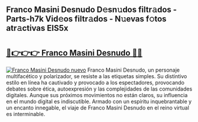 ## Franco Masini Desnudo D𝚎sn𝚞dos filtr𝚊dos - Parts-h7k Vid𝚎os filtr𝚊dos - N𝚞evas f𝚘tos atr𝚊ctivas EIS5x

# <h2><a href="http://mb9vhn.tromn.icu/?c=Franco+Masini+Desnudo">🔗👉👉👉 Franco Masini Desnudo 🔗🔗</a></h2>

[![Franco Masini Desnudo nuevo](https://i.imgur.com/pEAQMta.gif)](http://mb9vhn.tromn.icu/?c=Franco+Masini+Desnudo)
Franco Masini Desnudo, un personaje multifacético y polarizador, se resiste a las etiquetas simples. Su distintivo estilo en línea ha cautivado y provocado a los espectadores, provocando debates sobre ética, autoexpresión y las complejidades de las comunidades digitales. Aunque sus próximos movimientos no están claros, su influencia en el mundo digital es indiscutible. Armado con un espíritu inquebrantable y un encanto innegable, el viaje de Franco Masini Desnudo en el reino virtual es interminable.
